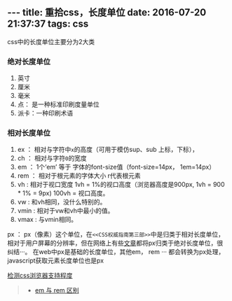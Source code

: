 ﻿﻿---
title: 重拾css，长度单位
date: 2016-07-20 21:37:37
tags: css
---
css中的长度单位主要分为2大类
<!-- more -->
### 绝对长度单位
1. 英寸<in>
2. 厘米<cm>
3. 毫米<mm>
4. 点<pt>： 是一种标准印刷度量单位
5. 派卡<pc>：一种印刷术语

### 相对长度单位
1. ex ： 相对与字符中```x```的高度（可用于模仿sup、sub 上标，下标）， 
2. ch ： 相对与字符``0``的宽度
3. em ： 1个‘em’ 等于 字体的font-size值（font-size=14px， 1em=14px）
4. rem ： 相对于根元素的字体大小 r代表根元素
5. vh : 相对于视口宽度 1vh = 1%的视口高度（浏览器高度是900px, 1vh = 900 * 1% = 9px) 100vh = 视口高度。
6. vw : 和vh相同，没什么特别的。
7. vmin : 相对于vw和vh中最小的值。
8. vmax : 与vmin相同。

px ： px（像素）这个单位，在```<<CSS权威指南第三部>>```中是归类于相对长度单位，相对于用户屏幕的分辨率，但在网络上有些[文章](http://www.w3cplus.com/css/the-lengths-of-css.html)都将px归类于绝对长度单位，很纠结···。 在web中px是基础的长度单位，其他em， rem ··· 都会转换为px处理，javascript获取元素长度单位也是px

[检测css浏览器支持程度](http://caniuse.com/)
> * [em 与 rem 区别](https://jsfiddle.net/lsl233/jjqyzhsb/)
